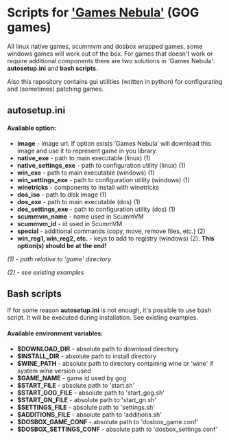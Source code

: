 # Scripts for ['Games Nebula'](https://github.com/yancharkin/games_nebula) (GOG games)

All linux native games, scummvm and dosbox wrapped games, some windows games will work out of the box. For games that doesn't work or require additional components there are two solutions in 'Games Nebula':  **autosetup.ini** and **bash scripts**.

Also this repository contains gui utilities (written in python) for configurating and (sometimes) patching games.


## autosetup.ini
#### Available option:

- **image** - image url. If option exists ‘Games Nebula’ will download this image and use it to represent game in you library.
- **native_exe** - path to main executable (linux) (1)
- **native_settings_exe** - path to configuration utility (linux) (1)
- **win_exe** - path to main executable (windows) (1)
- **win_settings_exe** - path to configuration utility (windows) (1)
- **winetricks** - components to install with winetricks
- **dos_iso** - path to disk image (1)
- **dos_exe** - path to main executable (dos) (1)
- **dos_settings_exe** - path to configuration utility (dos) (1)
- **scummvm_name** - name used in ScummVM
- **scummvm_id** - id used in ScummVM
- **special** - additional commands (copy, move, remove files, etc.) (2)
- **win_reg1, win_reg2, etc.** - keys to add to registry (windows) (2). **This option(s) should be at the end!**

*(1) - path relative to 'game' directory*

*(2) - see existing examples*
## Bash scripts
If for some reason **autosetup.ini** is not enough, it's possible to use bash script. It will be executed during installation. See existing examples.
#### Available environment variables:
- **$DOWNLOAD_DIR** - absolute path to download directory
- **$INSTALL_DIR** - absolute path to install directory
- **$WINE_PATH** - absolute path to directory containing wine or 'wine' if system wine version used
- **$GAME_NAME** - game id used by gog
- **$START_FILE** - absolute path to 'start.sh'
- **$START_GOG_FILE** - absolute path to 'start_gog.sh'
- **$START_GN_FILE** - absolute path to 'start_gn.sh'
- **$SETTINGS_FILE** - absolute path to 'settings.sh'
- **$ADDITIONS_FILE** - absolute path to 'additions.sh'
- **$DOSBOX_GAME_CONF** - absolute path to 'dosbox_game.conf'
- **$DOSBOX_SETTINGS_CONF** - absolute path to 'dosbox_settings.conf'
